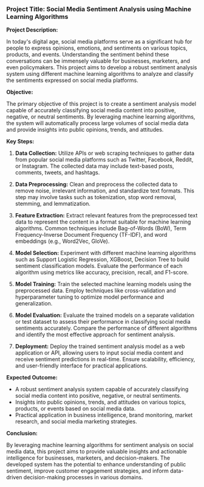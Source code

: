 ### **Project Title:** Social Media Sentiment Analysis using Machine Learning Algorithms ###

**Project Description:**

In today's digital age, social media platforms serve as a significant hub for people to express opinions, emotions, and sentiments on various topics, products, and events. Understanding the sentiment behind these conversations can be immensely valuable for businesses, marketers, and even policymakers. This project aims to develop a robust sentiment analysis system using different machine learning algorithms to analyze and classify the sentiments expressed on social media platforms.

**Objective:**

The primary objective of this project is to create a sentiment analysis model capable of accurately classifying social media content into positive, negative, or neutral sentiments. By leveraging machine learning algorithms, the system will automatically process large volumes of social media data and provide insights into public opinions, trends, and attitudes.

**Key Steps:**

1. **Data Collection:** Utilize APIs or web scraping techniques to gather data from popular social media platforms such as Twitter, Facebook, Reddit, or Instagram. The collected data may include text-based posts, comments, tweets, and hashtags.

2. **Data Preprocessing:** Clean and preprocess the collected data to remove noise, irrelevant information, and standardize text formats. This step may involve tasks such as tokenization, stop word removal, stemming, and lemmatization.

3. **Feature Extraction:** Extract relevant features from the preprocessed text data to represent the content in a format suitable for machine learning algorithms. Common techniques include Bag-of-Words (BoW), Term Frequency-Inverse Document Frequency (TF-IDF), and word embeddings (e.g., Word2Vec, GloVe).

4. **Model Selection:** Experiment with different machine learning algorithms such as Support Logistic Regression, XGBoost, Decision Tree to build sentiment classification models. Evaluate the performance of each algorithm using metrics like accuracy, precision, recall, and F1-score.

5. **Model Training:** Train the selected machine learning models using the preprocessed data. Employ techniques like cross-validation and hyperparameter tuning to optimize model performance and generalization.

6. **Model Evaluation:** Evaluate the trained models on a separate validation or test dataset to assess their performance in classifying social media sentiments accurately. Compare the performance of different algorithms and identify the most effective approach for sentiment analysis.

7. **Deployment:** Deploy the trained sentiment analysis model as a web application or API, allowing users to input social media content and receive sentiment predictions in real-time. Ensure scalability, efficiency, and user-friendly interface for practical applications.

**Expected Outcome:**

- A robust sentiment analysis system capable of accurately classifying social media content into positive, negative, or neutral sentiments.
- Insights into public opinions, trends, and attitudes on various topics, products, or events based on social media data.
- Practical application in business intelligence, brand monitoring, market research, and social media marketing strategies.

**Conclusion:**

By leveraging machine learning algorithms for sentiment analysis on social media data, this project aims to provide valuable insights and actionable intelligence for businesses, marketers, and decision-makers. The developed system has the potential to enhance understanding of public sentiment, improve customer engagement strategies, and inform data-driven decision-making processes in various domains.